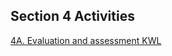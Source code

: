## Section 4 Activities 

[4A. Evaluation and assessment KWL](section_5_activities/4a-assessment-and-evaluation-kwl.html)

